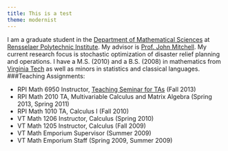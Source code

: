 ```yaml
---
title: This is a test
theme: modernist
---
```


<!--<table align="center" border="3" width="95%">
	<tbody><tr>
		<td width = "50%"><p style="text-align:center" align="center"><h2>Amy Givler</h2><br>
			Department of Mathematical Sciences <br>
			432 Amos Eaton Hall <br>
			110 8th Street <br>
			Troy, NY 12180	<br>
			E-mail: <a href="mailto:givlea@rpi.edu">givlea@rpi.edu</a>	
		</td>
    <td width="50%"><div align="center"><img src="Serkan%20Gugercin%27s%20Homepage_files/IMG_930.JPG" width="534" height="415"></div></td>
	</tr></tbody>
</table>
-->

I am a graduate student in the [Department of Mathematical Sciences](http://www.rpi.edu/dept/math/index.html) at [Rensselaer Polytechnic Institute](http://rpi.edu/). My advisor is [Prof. John Mitchell](http://homepages.rpi.edu/~mitchj/). My current research focus is stochastic optimization of disaster relief planning and operations. I have a M.S. (2010) and a B.S. (2008) in mathematics from [Virginia Tech](http://www.math.vt.edu/) as well as minors in statistics and classical languages.  
###Teaching Assignments:  
* RPI Math 6950 Instructor, [Teaching Seminar for TAs](agivler.github.io) (Fall 2013)
* RPI Math 2010 TA, Multivariable Calculus and Matrix Algebra (Spring 2013, Spring 2011)
* RPI Math 1010 TA, Calculus I (Fall 2010)
* VT Math 1206 Instructor, Calculus (Spring 2010)
* VT Math 1205 Instructor, Calculus (Fall 2009)
* VT Math Emporium Supervisor (Summer 2009)
* VT Math Emporium Staff (Spring 2009, Summer 2009)

